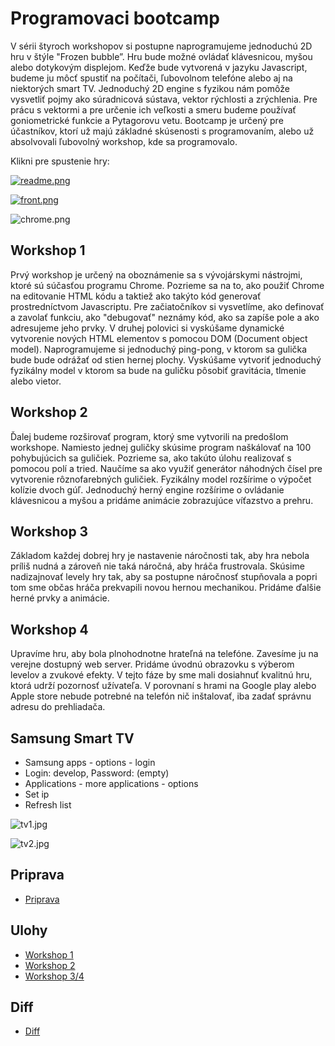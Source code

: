 # Programovaci bootcamp
V sérii štyroch workshopov si postupne naprogramujeme jednoduchú 2D hru v štýle "Frozen bubble”. Hru bude možné ovládať klávesnicou, myšou alebo dotykovým displejom. Keďže bude vytvorená v jazyku Javascript, budeme ju môcť spustiť na počítači, ľubovolnom telefóne alebo aj na niektorých smart TV.
Jednoduchý 2D engine s fyzikou nám pomôže vysvetliť pojmy ako súradnicová sústava, vektor rýchlosti a zrýchlenia. Pre prácu s vektormi a pre určenie ich veľkosti a smeru budeme používať goniometrické funkcie a Pytagorovu vetu.
Bootcamp je určený pre účastníkov, ktorí už majú základné skúsenosti s programovaním, alebo už absolvovali ľubovolný workshop, kde sa programovalo.

Klikni pre spustenie hry:

[![readme.png](readme.png)](https://gabo.guru/)

[![front.png](front.png)](https://gabo.guru/)

![chrome.png](chrome.png)

## Workshop 1
Prvý workshop je určený na oboznámenie sa s vývojárskymi nástrojmi, ktoré sú súčasťou programu Chrome. Pozrieme sa na to, ako použiť Chrome na editovanie HTML kódu a taktiež ako takýto kód generovať prostredníctvom Javascriptu. Pre začiatočníkov si vysvetlíme, ako definovať a zavolať funkciu, ako "debugovať" neznámy kód, ako sa zapíše pole a ako adresujeme jeho prvky. 
V druhej polovici si vyskúšame dynamické vytvorenie nových HTML elementov s pomocou DOM (Document object model). Naprogramujeme si jednoduchý ping-pong, v ktorom sa gulička bude bude odrážať od stien hernej plochy. Vyskúšame vytvoriť jednoduchý fyzikálny model v ktorom sa bude na guličku pôsobiť gravitácia, tlmenie alebo vietor.

## Workshop 2
Ďalej budeme rozširovať program, ktorý sme vytvorili na predošlom workshope. Namiesto jednej guličky skúsime program naškálovať na 100 pohybujúcich sa guličiek. Pozrieme sa, ako takúto úlohu realizovať s pomocou polí a tried. Naučíme sa ako využiť generátor náhodných čísel pre vytvorenie rôznofarebných guličiek. Fyzikálny model rozšírime o výpočet kolízie dvoch gúľ. 
Jednoduchý herný engine rozšírime o ovládanie klávesnicou a myšou a pridáme animácie zobrazujúce víťazstvo a prehru.

## Workshop 3
Základom každej dobrej hry je nastavenie náročnosti tak, aby hra nebola príliš nudná a zároveň nie taká náročná, aby hráča frustrovala. Skúsime nadizajnovať levely hry tak, aby sa postupne náročnosť stupňovala a popri tom sme občas hráča prekvapili novou hernou mechanikou. Pridáme ďalšie herné prvky a animácie.
  
## Workshop 4
Upravíme hru, aby bola plnohodnotne hrateľná na telefóne. Zavesíme ju na verejne dostupný web server. Pridáme úvodnú obrazovku s výberom levelov a zvukové efekty. V tejto fáze by sme mali dosiahnuť kvalitnú hru, ktorá udrží pozornosť užívateľa. V porovnaní s hrami na Google play alebo Apple store nebude potrebné na telefón nič inštalovať, iba zadať správnu adresu do prehliadača.

## Samsung Smart TV

- Samsung apps - options - login
- Login: develop, Password: (empty)
- Applications - more applications - options
- Set ip
- Refresh list

![tv1.jpg](tv1.jpg)

![tv2.jpg](tv2.jpg)

## Priprava

- [Priprava](priprava/priprava.md)

## Ulohy

- [Workshop 1](tasks1.md)
- [Workshop 2](tasks2.md)
- [Workshop 3/4](tasks34.md)

## Diff

- [Diff](diff.md)
